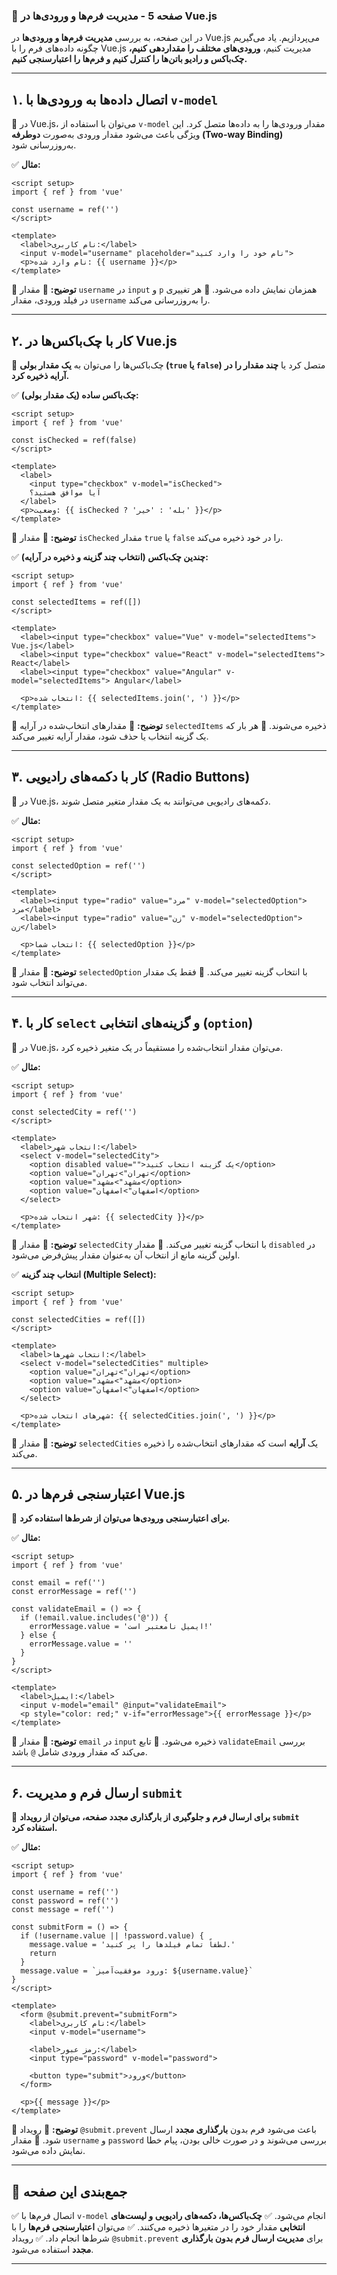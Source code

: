 ### **📌 صفحه 5 - مدیریت فرم‌ها و ورودی‌ها در Vue.js**

در این صفحه، به بررسی **مدیریت فرم‌ها و ورودی‌ها** در Vue.js می‌پردازیم. یاد می‌گیریم چگونه داده‌های فرم را با Vue.js مدیریت کنیم، **ورودی‌های مختلف را مقداردهی کنیم، چک‌باکس و رادیو باتن‌ها را کنترل کنیم و فرم‌ها را اعتبارسنجی کنیم.**

---

## **۱. اتصال داده‌ها به ورودی‌ها با `v-model`**

📌 در Vue.js، می‌توان با استفاده از `v-model` مقدار ورودی‌ها را به داده‌ها متصل کرد. این ویژگی باعث می‌شود مقدار ورودی به‌صورت **دوطرفه (Two-way Binding)** به‌روزرسانی شود.

✅ **مثال:**

```vue
<script setup>
import { ref } from 'vue'

const username = ref('')
</script>

<template>
  <label>نام کاربری:</label>
  <input v-model="username" placeholder="نام خود را وارد کنید">
  <p>نام وارد شده: {{ username }}</p>
</template>
```

📌 **توضیح:**
🔹 مقدار `username` در `input` و `p` همزمان نمایش داده می‌شود.
🔹 هر تغییری در فیلد ورودی، مقدار `username` را به‌روزرسانی می‌کند.

---

## **۲. کار با چک‌باکس‌ها در Vue.js**

📌 چک‌باکس‌ها را می‌توان به **یک مقدار بولی (`true` یا `false`)** متصل کرد یا **چند مقدار را در آرایه ذخیره کرد.**

✅ **چک‌باکس ساده (یک مقدار بولی):**

```vue
<script setup>
import { ref } from 'vue'

const isChecked = ref(false)
</script>

<template>
  <label>
    <input type="checkbox" v-model="isChecked">
    آیا موافق هستید؟
  </label>
  <p>وضعیت: {{ isChecked ? 'بله' : 'خیر' }}</p>
</template>
```

📌 **توضیح:**
🔹 مقدار `isChecked` مقدار `true` یا `false` را در خود ذخیره می‌کند.

✅ **چندین چک‌باکس (انتخاب چند گزینه و ذخیره در آرایه):**

```vue
<script setup>
import { ref } from 'vue'

const selectedItems = ref([])
</script>

<template>
  <label><input type="checkbox" value="Vue" v-model="selectedItems"> Vue.js</label>
  <label><input type="checkbox" value="React" v-model="selectedItems"> React</label>
  <label><input type="checkbox" value="Angular" v-model="selectedItems"> Angular</label>

  <p>انتخاب شده: {{ selectedItems.join(', ') }}</p>
</template>
```

📌 **توضیح:**
🔹 مقدارهای انتخاب‌شده در آرایه `selectedItems` ذخیره می‌شوند.
🔹 هر بار که یک گزینه انتخاب یا حذف شود، مقدار آرایه تغییر می‌کند.

---

## **۳. کار با دکمه‌های رادیویی (Radio Buttons)**

📌 در Vue.js، دکمه‌های رادیویی می‌توانند به یک مقدار متغیر متصل شوند.

✅ **مثال:**

```vue
<script setup>
import { ref } from 'vue'

const selectedOption = ref('')
</script>

<template>
  <label><input type="radio" value="مرد" v-model="selectedOption"> مرد</label>
  <label><input type="radio" value="زن" v-model="selectedOption"> زن</label>

  <p>انتخاب شما: {{ selectedOption }}</p>
</template>
```

📌 **توضیح:**
🔹 مقدار `selectedOption` با انتخاب گزینه تغییر می‌کند.
🔹 فقط یک مقدار می‌تواند انتخاب شود.

---

## **۴. کار با `select` و گزینه‌های انتخابی (`option`)**

📌 در Vue.js، می‌توان مقدار انتخاب‌شده را مستقیماً در یک متغیر ذخیره کرد.

✅ **مثال:**

```vue
<script setup>
import { ref } from 'vue'

const selectedCity = ref('')
</script>

<template>
  <label>انتخاب شهر:</label>
  <select v-model="selectedCity">
    <option disabled value="">یک گزینه انتخاب کنید</option>
    <option value="تهران">تهران</option>
    <option value="مشهد">مشهد</option>
    <option value="اصفهان">اصفهان</option>
  </select>

  <p>شهر انتخاب شده: {{ selectedCity }}</p>
</template>
```

📌 **توضیح:**
🔹 مقدار `selectedCity` با انتخاب گزینه تغییر می‌کند.
🔹 مقدار `disabled` در اولین گزینه مانع از انتخاب آن به‌عنوان مقدار پیش‌فرض می‌شود.

✅ **انتخاب چند گزینه (Multiple Select):**

```vue
<script setup>
import { ref } from 'vue'

const selectedCities = ref([])
</script>

<template>
  <label>انتخاب شهرها:</label>
  <select v-model="selectedCities" multiple>
    <option value="تهران">تهران</option>
    <option value="مشهد">مشهد</option>
    <option value="اصفهان">اصفهان</option>
  </select>

  <p>شهرهای انتخاب شده: {{ selectedCities.join(', ') }}</p>
</template>
```

📌 **توضیح:**
🔹 مقدار `selectedCities` یک **آرایه** است که مقدارهای انتخاب‌شده را ذخیره می‌کند.

---

## **۵. اعتبارسنجی فرم‌ها در Vue.js**

📌 **برای اعتبارسنجی ورودی‌ها می‌توان از شرط‌ها استفاده کرد.**

✅ **مثال:**

```vue
<script setup>
import { ref } from 'vue'

const email = ref('')
const errorMessage = ref('')

const validateEmail = () => {
  if (!email.value.includes('@')) {
    errorMessage.value = 'ایمیل نامعتبر است!'
  } else {
    errorMessage.value = ''
  }
}
</script>

<template>
  <label>ایمیل:</label>
  <input v-model="email" @input="validateEmail">
  <p style="color: red;" v-if="errorMessage">{{ errorMessage }}</p>
</template>
```

📌 **توضیح:**
🔹 مقدار `email` در `input` ذخیره می‌شود.
🔹 تابع `validateEmail` بررسی می‌کند که مقدار ورودی شامل `@` باشد.

---

## **۶. ارسال فرم و مدیریت `submit`**

📌 **برای ارسال فرم و جلوگیری از بارگذاری مجدد صفحه، می‌توان از رویداد `submit` استفاده کرد.**

✅ **مثال:**

```vue
<script setup>
import { ref } from 'vue'

const username = ref('')
const password = ref('')
const message = ref('')

const submitForm = () => {
  if (!username.value || !password.value) {
    message.value = 'لطفاً تمام فیلدها را پر کنید.'
    return
  }
  message.value = `ورود موفقیت‌آمیز: ${username.value}`
}
</script>

<template>
  <form @submit.prevent="submitForm">
    <label>نام کاربری:</label>
    <input v-model="username">

    <label>رمز عبور:</label>
    <input type="password" v-model="password">

    <button type="submit">ورود</button>
  </form>

  <p>{{ message }}</p>
</template>
```

📌 **توضیح:**
🔹 رویداد `@submit.prevent` باعث می‌شود فرم بدون **بارگذاری مجدد** ارسال شود.
🔹 مقدار `username` و `password` بررسی می‌شوند و در صورت خالی بودن، پیام خطا نمایش داده می‌شود.

---

## **📌 جمع‌بندی این صفحه**

✅ اتصال فرم‌ها با `v-model` انجام می‌شود.
✅ **چک‌باکس‌ها، دکمه‌های رادیویی و لیست‌های انتخابی** مقدار خود را در متغیرها ذخیره می‌کنند.
✅ می‌توان **اعتبارسنجی فرم‌ها** را با شرط‌ها انجام داد.
✅ رویداد `@submit.prevent` برای **مدیریت ارسال فرم بدون بارگذاری مجدد** استفاده می‌شود.

---
